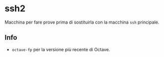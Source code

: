 
# ssh2

Macchina per fare prove prima di sostituirla con la macchina `ssh` principale.

## Info

- `octave-fp` per la versione più recente di Octave.
